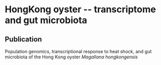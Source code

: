 # HongKong oyster -- transcriptome and gut microbiota

## Publication

Population genomics, transcriptional response to heat shock, and gut microbiota of the Hong Kong oyster <i>Magallana hongkongensis</i>
